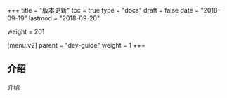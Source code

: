 +++
title = "版本更新"
toc = true
type = "docs"
draft = false
date = "2018-09-19"
lastmod = "2018-09-20"
  
weight = 201

[menu.v2]
  parent = "dev-guide"
  weight = 1
+++

## 介绍

介绍

